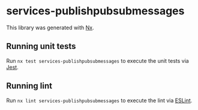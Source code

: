 # services-publishpubsubmessages

This library was generated with [Nx](https://nx.dev).

## Running unit tests

Run `nx test services-publishpubsubmessages` to execute the unit tests via [Jest](https://jestjs.io).

## Running lint

Run `nx lint services-publishpubsubmessages` to execute the lint via [ESLint](https://eslint.org/).
